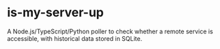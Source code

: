 # is-my-server-up
A Node.js/TypeScript/Python poller to check whether a remote service is accessible, with historical data stored in SQLite.
